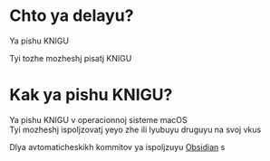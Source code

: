 # Chto ya delayu?
Ya pishu KNIGU

Tyi tozhe mozheshj pisatj KNIGU

# Kak ya pishu KNIGU?
Ya pishu KNIGU v operacionnoj sisteme macOS  
Tyi mozheshj ispoljzovatj yeyo zhe ili lyubuyu druguyu na svoj vkus

Dlya avtomaticheskikh kommitov ya ispoljzuyu [Obsidian](https://obsidian.md) s 

